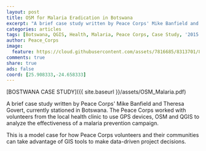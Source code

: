 ```yaml
---
layout: post
title: OSM for Malaria Eradication in Botswana  
excerpt: "A brief case study written by Peace Corps' Mike Banfield and Theresa Govert, currently working in Botswana."
categories: articles
tags: [Botswana, QGIS, Health, Malaria, Peace Corps, Case Study, '2015']
author: Peace_Corps
image:
  feature: https://cloud.githubusercontent.com/assets/7816685/8313701/86a5edce-19b2-11e5-8ee9-a9f2d77d887a.jpg
comments: true
share: true
ads: false
coord: [25.908333,-24.658333]
---
```


[BOSTWANA CASE STUDY]({{ site.baseurl }}/assets/OSM_Malaria.pdf)

A brief case study written by Peace Corps' Mike Banfield and Theresa Govert, currently stationed in Botswana. The Peace Corps worked with volunteers from the local health clinic to use GPS devices, OSM and QGIS to analyze the effectiveness of a malaria prevention campaign. 

This is a model case for how Peace Corps volunteers and their communities can take advantage of GIS tools to make data-driven project decisions.

